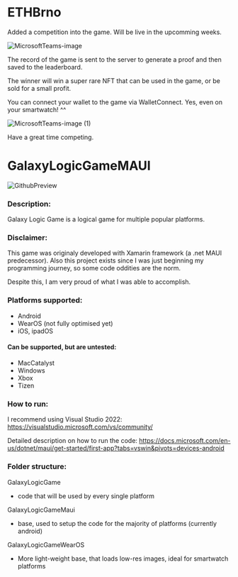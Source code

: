 # ETHBrno

Added a competition into the game. Will be live in the upcomming weeks.

![MicrosoftTeams-image](https://user-images.githubusercontent.com/77352013/201514859-bdacfb3d-1259-4094-b3bd-244eda8a3fbc.png)

The record of the game is sent to the server to generate a proof and then saved to the leaderboard.

The winner will win a super rare NFT that can be used in the game, or be sold for a small profit.

You can connect your wallet to the game via WalletConnect. Yes, even on your smartwatch! ^^

![MicrosoftTeams-image (1)](https://user-images.githubusercontent.com/77352013/201514867-41058618-b5df-46b6-b4b0-eb2c31110059.png)

Have a great time competing.

# GalaxyLogicGameMAUI

![GithubPreview](https://user-images.githubusercontent.com/77352013/186893566-edaca4e1-90ed-4a70-a4b1-b8c9adc01bfb.png)

### Description:

Galaxy Logic Game is a logical game for multiple popular platforms.

### Disclaimer:

This game was originaly developed with Xamarin framework (a .net MAUI predecessor).
Also this project exists since I was just beginning my programming journey, so some code oddities are the norm.

Despite this, I am very proud of what I was able to accomplish.

### Platforms supported:

- Android
- WearOS (not fully optimised yet)
- iOS, ipadOS

#### Can be supported, but are untested:

- MacCatalyst
- Windows
- Xbox
- Tizen

### How to run:

I recommend using Visual Studio 2022: https://visualstudio.microsoft.com/vs/community/

Detailed description on how to run the code: https://docs.microsoft.com/en-us/dotnet/maui/get-started/first-app?tabs=vswin&pivots=devices-android

### Folder structure:

GalaxyLogicGame
- code that will be used by every single platform

GalaxyLogicGameMaui
- base, used to setup the code for the majority of platforms (currently android)

GalaxyLogicGameWearOS
- More light-weight base, that loads low-res images, ideal for smartwatch platforms

